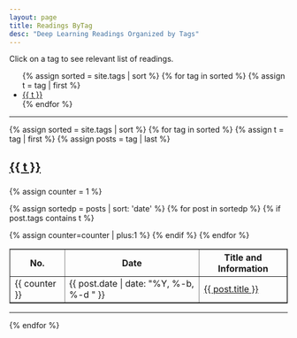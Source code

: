 ```yaml
---
layout: page
title: Readings ByTag
desc: "Deep Learning Readings Organized by Tags"
---
```



Click on a tag to see relevant list of readings.

<ul class="tags">
{% assign sorted = site.tags | sort %}
{% for tag in sorted %}
  {% assign t = tag | first %}
  <li><a href="{{ site.baseurl }}/ReadingsIndexByTags/#{{t | replace:" ","-" }}">{{ t }}</a></li>
{% endfor %}
</ul>

---

{% assign sorted = site.tags | sort %}
{% for tag in sorted %}
  {% assign t = tag | first %}
  {% assign posts = tag | last %}

<h2><a name="{{t | replace:" ","-" }}"></a><a class="internal" href="{{ site.baseurl }}/ReadingsIndexByTags/#{{t | replace:" ","-" }}">{{ t  }}</a></h2>

<!--- for each tag, get a table of index -->
<table id="datatab3" summary="Table of readings" border="1">
<tr>
 <h3><b>
  <th>No.</th>
  <th>Date</th>
  <th>Title and Information</th>
  </b>
  </h3>
</tr>

{% assign counter = 1 %}

{% assign sortedp = posts  | sort: 'date' %}
{% for post in sortedp %}
  {% if post.tags contains t %}

  <tr>
  <td>{{ counter }}</td>
  <td><span class="date"> {{ post.date | date: "%Y, %-b, %-d "  }}</span></td>
  <td><a href="{{ site.baseurl }}{{ post.url }}">{{ post.title }}</a></td>
  </tr>

  {% assign counter=counter | plus:1 %}
  {% endif %}
{% endfor %}

</table>

---

{% endfor %}
